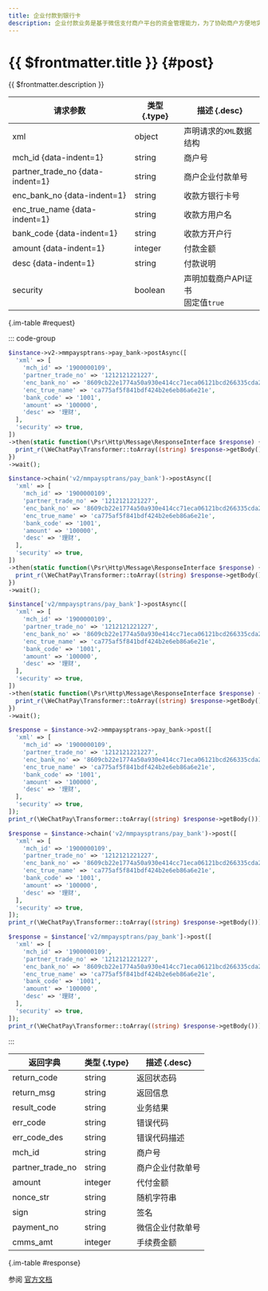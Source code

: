 ```yaml
---
title: 企业付款到银行卡
description: 企业付款业务是基于微信支付商户平台的资金管理能力，为了协助商户方便地实现企业向银行卡付款，针对部分有开发能力的商户，提供通过API完成企业付款到银行卡的功能。
---
```


# {{ $frontmatter.title }} {#post}

{{ $frontmatter.description }}

| 请求参数 | 类型 {.type} | 描述 {.desc}
| --- | --- | ---
| xml | object | 声明请求的`XML`数据结构
| mch_id {data-indent=1} | string | 商户号
| partner_trade_no {data-indent=1} | string | 商户企业付款单号
| enc_bank_no {data-indent=1} | string | 收款方银行卡号
| enc_true_name {data-indent=1} | string | 收款方用户名
| bank_code {data-indent=1} | string | 收款方开户行
| amount {data-indent=1} | integer | 付款金额
| desc {data-indent=1} | string | 付款说明
| security | boolean | 声明加载商户API证书<br/>固定值`true`

{.im-table #request}

::: code-group

```php [异步纯链式]
$instance->v2->mmpaysptrans->pay_bank->postAsync([
  'xml' => [
    'mch_id' => '1900000109',
    'partner_trade_no' => '1212121221227',
    'enc_bank_no' => '8609cb22e1774a50a930e414cc71eca06121bcd266335cda230d24a7886a8d9f',
    'enc_true_name' => 'ca775af5f841bdf424b2e6eb86a6e21e',
    'bank_code' => '1001',
    'amount' => '100000',
    'desc' => '理财',
  ],
  'security' => true,
])
->then(static function(\Psr\Http\Message\ResponseInterface $response) {
  print_r(\WeChatPay\Transformer::toArray((string) $response->getBody()));
})
->wait();
```

```php [异步声明式]
$instance->chain('v2/mmpaysptrans/pay_bank')->postAsync([
  'xml' => [
    'mch_id' => '1900000109',
    'partner_trade_no' => '1212121221227',
    'enc_bank_no' => '8609cb22e1774a50a930e414cc71eca06121bcd266335cda230d24a7886a8d9f',
    'enc_true_name' => 'ca775af5f841bdf424b2e6eb86a6e21e',
    'bank_code' => '1001',
    'amount' => '100000',
    'desc' => '理财',
  ],
  'security' => true,
])
->then(static function(\Psr\Http\Message\ResponseInterface $response) {
  print_r(\WeChatPay\Transformer::toArray((string) $response->getBody()));
})
->wait();
```

```php [异步属性式]
$instance['v2/mmpaysptrans/pay_bank']->postAsync([
  'xml' => [
    'mch_id' => '1900000109',
    'partner_trade_no' => '1212121221227',
    'enc_bank_no' => '8609cb22e1774a50a930e414cc71eca06121bcd266335cda230d24a7886a8d9f',
    'enc_true_name' => 'ca775af5f841bdf424b2e6eb86a6e21e',
    'bank_code' => '1001',
    'amount' => '100000',
    'desc' => '理财',
  ],
  'security' => true,
])
->then(static function(\Psr\Http\Message\ResponseInterface $response) {
  print_r(\WeChatPay\Transformer::toArray((string) $response->getBody()));
})
->wait();
```

```php [同步纯链式]
$response = $instance->v2->mmpaysptrans->pay_bank->post([
  'xml' => [
    'mch_id' => '1900000109',
    'partner_trade_no' => '1212121221227',
    'enc_bank_no' => '8609cb22e1774a50a930e414cc71eca06121bcd266335cda230d24a7886a8d9f',
    'enc_true_name' => 'ca775af5f841bdf424b2e6eb86a6e21e',
    'bank_code' => '1001',
    'amount' => '100000',
    'desc' => '理财',
  ],
  'security' => true,
]);
print_r(\WeChatPay\Transformer::toArray((string) $response->getBody()));
```

```php [同步声明式]
$response = $instance->chain('v2/mmpaysptrans/pay_bank')->post([
  'xml' => [
    'mch_id' => '1900000109',
    'partner_trade_no' => '1212121221227',
    'enc_bank_no' => '8609cb22e1774a50a930e414cc71eca06121bcd266335cda230d24a7886a8d9f',
    'enc_true_name' => 'ca775af5f841bdf424b2e6eb86a6e21e',
    'bank_code' => '1001',
    'amount' => '100000',
    'desc' => '理财',
  ],
  'security' => true,
]);
print_r(\WeChatPay\Transformer::toArray((string) $response->getBody()));
```

```php [同步属性式]
$response = $instance['v2/mmpaysptrans/pay_bank']->post([
  'xml' => [
    'mch_id' => '1900000109',
    'partner_trade_no' => '1212121221227',
    'enc_bank_no' => '8609cb22e1774a50a930e414cc71eca06121bcd266335cda230d24a7886a8d9f',
    'enc_true_name' => 'ca775af5f841bdf424b2e6eb86a6e21e',
    'bank_code' => '1001',
    'amount' => '100000',
    'desc' => '理财',
  ],
  'security' => true,
]);
print_r(\WeChatPay\Transformer::toArray((string) $response->getBody()));
```

:::

| 返回字典 | 类型 {.type} | 描述 {.desc}
| --- | --- | ---
| return_code | string | 返回状态码
| return_msg | string | 返回信息
| result_code | string | 业务结果
| err_code | string | 错误代码
| err_code_des | string | 错误代码描述
| mch_id | string | 商户号
| partner_trade_no | string | 商户企业付款单号
| amount | integer | 代付金额
| nonce_str | string | 随机字符串
| sign | string | 签名
| payment_no | string | 微信企业付款单号
| cmms_amt | integer | 手续费金额

{.im-table #response}

参阅 [官方文档](https://pay.weixin.qq.com/wiki/doc/api/tools/mch_pay.php?chapter=24_2)
